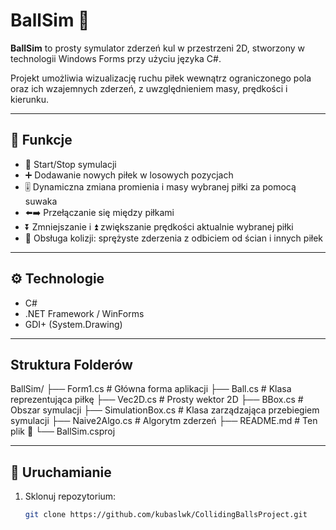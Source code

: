 # BallSim 🎯

**BallSim** to prosty symulator zderzeń kul w przestrzeni 2D, stworzony w technologii Windows Forms przy użyciu języka C#.

Projekt umożliwia wizualizację ruchu piłek wewnątrz ograniczonego pola oraz ich wzajemnych zderzeń, z uwzględnieniem masy, prędkości i kierunku.

---

## 🧩 Funkcje

- 🔁 Start/Stop symulacji
- ➕ Dodawanie nowych piłek w losowych pozycjach
- 🎚️ Dynamiczna zmiana promienia i masy wybranej piłki za pomocą suwaka
- ⬅️➡️ Przełączanie się między piłkami
- ⏬ Zmniejszanie i ⏫ zwiększanie prędkości aktualnie wybranej piłki
- 🧠 Obsługa kolizji: sprężyste zderzenia z odbiciem od ścian i innych piłek

---

## ⚙️ Technologie

- C#
- .NET Framework / WinForms
- GDI+ (System.Drawing)

---

## Struktura Folderów

BallSim/
├── Form1.cs               # Główna forma aplikacji
├── Ball.cs                # Klasa reprezentująca piłkę
├── Vec2D.cs               # Prosty wektor 2D
├── BBox.cs                # Obszar symulacji
├── SimulationBox.cs       # Klasa zarządzająca przebiegiem symulacji
├── Naive2Algo.cs          # Algorytm zderzeń
├── README.md              # Ten plik 🙂
└── BallSim.csproj

---

## 🚀 Uruchamianie

1. Sklonuj repozytorium:

   ```bash
   git clone https://github.com/kubaslwk/CollidingBallsProject.git
